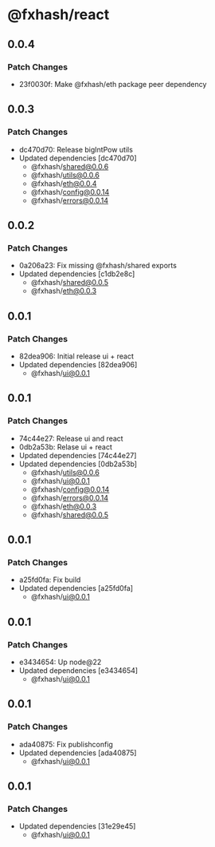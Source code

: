 # @fxhash/react

## 0.0.4

### Patch Changes

- 23f0030f: Make @fxhash/eth package peer dependency

## 0.0.3

### Patch Changes

- dc470d70: Release bigIntPow utils
- Updated dependencies [dc470d70]
  - @fxhash/shared@0.0.6
  - @fxhash/utils@0.0.6
  - @fxhash/eth@0.0.4
  - @fxhash/config@0.0.14
  - @fxhash/errors@0.0.14

## 0.0.2

### Patch Changes

- 0a206a23: Fix missing @fxhash/shared exports
- Updated dependencies [c1db2e8c]
  - @fxhash/shared@0.0.5
  - @fxhash/eth@0.0.3

## 0.0.1

### Patch Changes

- 82dea906: Initial release ui + react
- Updated dependencies [82dea906]
  - @fxhash/ui@0.0.1

## 0.0.1

### Patch Changes

- 74c44e27: Release ui and react
- 0db2a53b: Relase ui + react
- Updated dependencies [74c44e27]
- Updated dependencies [0db2a53b]
  - @fxhash/utils@0.0.6
  - @fxhash/ui@0.0.1
  - @fxhash/config@0.0.14
  - @fxhash/errors@0.0.14
  - @fxhash/eth@0.0.3
  - @fxhash/shared@0.0.5

## 0.0.1

### Patch Changes

- a25fd0fa: Fix build
- Updated dependencies [a25fd0fa]
  - @fxhash/ui@0.0.1

## 0.0.1

### Patch Changes

- e3434654: Up node@22
- Updated dependencies [e3434654]
  - @fxhash/ui@0.0.1

## 0.0.1

### Patch Changes

- ada40875: Fix publishconfig
- Updated dependencies [ada40875]
  - @fxhash/ui@0.0.1

## 0.0.1

### Patch Changes

- Updated dependencies [31e29e45]
  - @fxhash/ui@0.0.1
